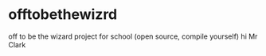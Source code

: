 # offtobethewizrd
off to be the wizard project for school (open source, compile yourself)
hi Mr Clark
